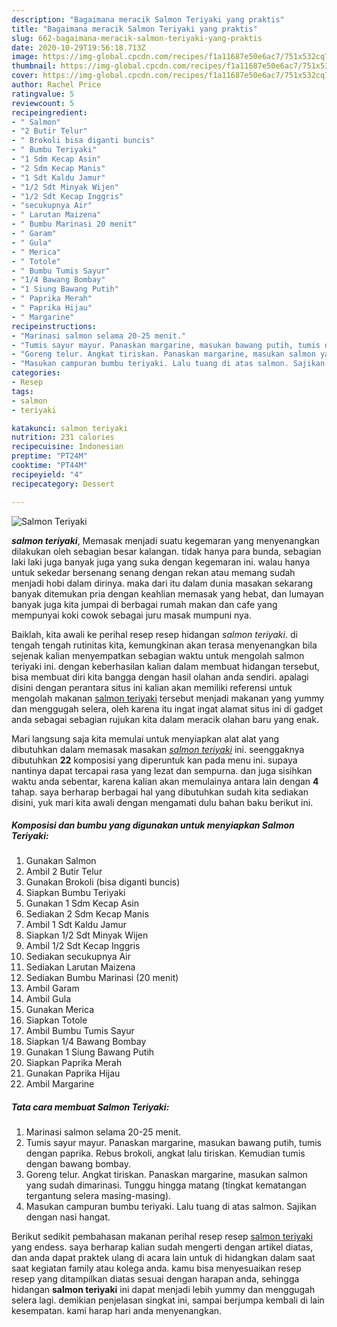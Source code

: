 ```yaml
---
description: "Bagaimana meracik Salmon Teriyaki yang praktis"
title: "Bagaimana meracik Salmon Teriyaki yang praktis"
slug: 662-bagaimana-meracik-salmon-teriyaki-yang-praktis
date: 2020-10-29T19:56:18.713Z
image: https://img-global.cpcdn.com/recipes/f1a11687e50e6ac7/751x532cq70/salmon-teriyaki-foto-resep-utama.jpg
thumbnail: https://img-global.cpcdn.com/recipes/f1a11687e50e6ac7/751x532cq70/salmon-teriyaki-foto-resep-utama.jpg
cover: https://img-global.cpcdn.com/recipes/f1a11687e50e6ac7/751x532cq70/salmon-teriyaki-foto-resep-utama.jpg
author: Rachel Price
ratingvalue: 5
reviewcount: 5
recipeingredient:
- " Salmon"
- "2 Butir Telur"
- " Brokoli bisa diganti buncis"
- " Bumbu Teriyaki"
- "1 Sdm Kecap Asin"
- "2 Sdm Kecap Manis"
- "1 Sdt Kaldu Jamur"
- "1/2 Sdt Minyak Wijen"
- "1/2 Sdt Kecap Inggris"
- "secukupnya Air"
- " Larutan Maizena"
- " Bumbu Marinasi 20 menit"
- " Garam"
- " Gula"
- " Merica"
- " Totole"
- " Bumbu Tumis Sayur"
- "1/4 Bawang Bombay"
- "1 Siung Bawang Putih"
- " Paprika Merah"
- " Paprika Hijau"
- " Margarine"
recipeinstructions:
- "Marinasi salmon selama 20-25 menit."
- "Tumis sayur mayur. Panaskan margarine, masukan bawang putih, tumis dengan paprika. Rebus brokoli, angkat lalu tiriskan. Kemudian tumis dengan bawang bombay."
- "Goreng telur. Angkat tiriskan. Panaskan margarine, masukan salmon yang sudah dimarinasi. Tunggu hingga matang (tingkat kematangan tergantung selera masing-masing)."
- "Masukan campuran bumbu teriyaki. Lalu tuang di atas salmon. Sajikan dengan nasi hangat."
categories:
- Resep
tags:
- salmon
- teriyaki

katakunci: salmon teriyaki 
nutrition: 231 calories
recipecuisine: Indonesian
preptime: "PT24M"
cooktime: "PT44M"
recipeyield: "4"
recipecategory: Dessert

---
```



![Salmon Teriyaki](https://img-global.cpcdn.com/recipes/f1a11687e50e6ac7/751x532cq70/salmon-teriyaki-foto-resep-utama.jpg)

<b><i>salmon teriyaki</i></b>, Memasak menjadi suatu kegemaran yang menyenangkan dilakukan oleh sebagian besar kalangan. tidak hanya para bunda, sebagian laki laki juga banyak juga yang suka dengan kegemaran ini. walau hanya untuk sekedar bersenang senang dengan rekan atau memang sudah menjadi hobi dalam dirinya. maka dari itu dalam dunia masakan sekarang banyak ditemukan pria dengan keahlian memasak yang hebat, dan lumayan banyak juga kita jumpai di berbagai rumah makan dan cafe yang mempunyai koki cowok sebagai juru masak mumpuni nya.

Baiklah, kita awali ke perihal resep resep hidangan <i>salmon teriyaki</i>. di tengah tengah rutinitas kita, kemungkinan akan terasa menyenangkan bila sejenak kalian menyempatkan sebagian waktu untuk mengolah salmon teriyaki ini. dengan keberhasilan kalian dalam membuat hidangan tersebut, bisa membuat diri kita bangga dengan hasil olahan anda sendiri. apalagi disini dengan perantara situs ini kalian akan memiliki referensi untuk mengolah makanan <u>salmon teriyaki</u> tersebut menjadi makanan yang yummy dan menggugah selera, oleh karena itu ingat ingat alamat situs ini di gadget anda sebagai sebagian rujukan kita dalam meracik olahan baru yang enak.




Mari langsung saja kita memulai untuk menyiapkan alat alat yang dibutuhkan dalam memasak masakan <u><i>salmon teriyaki</i></u> ini. seenggaknya dibutuhkan <b>22</b> komposisi yang diperuntuk kan pada menu ini. supaya nantinya dapat tercapai rasa yang lezat dan sempurna. dan juga sisihkan waktu anda sebentar, karena kalian akan memulainya antara lain dengan <b>4</b> tahap. saya berharap berbagai hal yang dibutuhkan sudah kita sediakan disini, yuk mari kita awali dengan mengamati dulu bahan baku berikut ini.

<!--inarticleads1-->

##### Komposisi dan bumbu yang digunakan untuk menyiapkan Salmon Teriyaki:

1. Gunakan  Salmon
1. Ambil 2 Butir Telur
1. Gunakan  Brokoli (bisa diganti buncis)
1. Siapkan  Bumbu Teriyaki
1. Gunakan 1 Sdm Kecap Asin
1. Sediakan 2 Sdm Kecap Manis
1. Ambil 1 Sdt Kaldu Jamur
1. Siapkan 1/2 Sdt Minyak Wijen
1. Ambil 1/2 Sdt Kecap Inggris
1. Sediakan secukupnya Air
1. Sediakan  Larutan Maizena
1. Sediakan  Bumbu Marinasi (20 menit)
1. Ambil  Garam
1. Ambil  Gula
1. Gunakan  Merica
1. Siapkan  Totole
1. Ambil  Bumbu Tumis Sayur
1. Siapkan 1/4 Bawang Bombay
1. Gunakan 1 Siung Bawang Putih
1. Siapkan  Paprika Merah
1. Gunakan  Paprika Hijau
1. Ambil  Margarine




<!--inarticleads2-->

##### Tata cara membuat Salmon Teriyaki:

1. Marinasi salmon selama 20-25 menit.
1. Tumis sayur mayur. Panaskan margarine, masukan bawang putih, tumis dengan paprika. Rebus brokoli, angkat lalu tiriskan. Kemudian tumis dengan bawang bombay.
1. Goreng telur. Angkat tiriskan. Panaskan margarine, masukan salmon yang sudah dimarinasi. Tunggu hingga matang (tingkat kematangan tergantung selera masing-masing).
1. Masukan campuran bumbu teriyaki. Lalu tuang di atas salmon. Sajikan dengan nasi hangat.




Berikut sedikit pembahasan makanan perihal resep resep <u>salmon teriyaki</u> yang endess. saya berharap kalian sudah mengerti dengan artikel diatas, dan anda dapat praktek ulang di acara lain untuk di hidangkan dalam saat saat kegiatan family atau kolega anda. kamu bisa menyesuaikan resep resep yang ditampilkan diatas sesuai dengan harapan anda, sehingga hidangan <b>salmon teriyaki</b> ini dapat menjadi lebih yummy dan menggugah selera lagi. demikian penjelasan singkat ini, sampai berjumpa kembali di lain kesempatan. kami harap hari anda menyenangkan.
